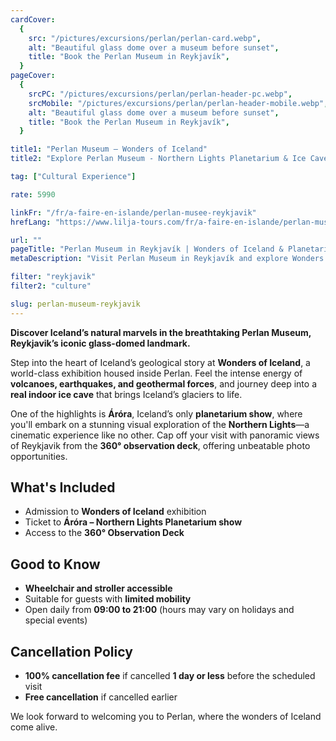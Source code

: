 ```yaml
---
cardCover:
  {
    src: "/pictures/excursions/perlan/perlan-card.webp",
    alt: "Beautiful glass dome over a museum before sunset",
    title: "Book the Perlan Museum in Reykjavík",
  }
pageCover:
  {
    srcPC: "/pictures/excursions/perlan/perlan-header-pc.webp",
    srcMobile: "/pictures/excursions/perlan/perlan-header-mobile.webp",
    alt: "Beautiful glass dome over a museum before sunset",
    title: "Book the Perlan Museum in Reykjavík",
  }

title1: "Perlan Museum – Wonders of Iceland"
title2: "Explore Perlan Museum - Northern Lights Planetarium & Ice Cave"

tag: ["Cultural Experience"]

rate: 5990

linkFr: "/fr/a-faire-en-islande/perlan-musee-reykjavik"
hrefLang: "https://www.lilja-tours.com/fr/a-faire-en-islande/perlan-musee-reykjavik/"

url: ""
pageTitle: "Perlan Museum in Reykjavík | Wonders of Iceland & Planetarium"
metaDescription: "Visit Perlan Museum in Reykjavík and explore Wonders of Iceland, the Northern Lights Planetarium, and a real ice cave. Enjoy 360° views from the observation deck. Book now!"

filter: "reykjavik"
filter2: "culture"

slug: perlan-museum-reykjavik
---
```


**Discover Iceland’s natural marvels in the breathtaking Perlan Museum, Reykjavik’s iconic glass-domed landmark.**

Step into the heart of Iceland’s geological story at **Wonders of Iceland**, a world-class exhibition housed inside Perlan. Feel the intense energy of **volcanoes, earthquakes, and geothermal forces**, and journey deep into a **real indoor ice cave** that brings Iceland’s glaciers to life.

One of the highlights is **Áróra**, Iceland’s only **planetarium show**, where you'll embark on a stunning visual exploration of the **Northern Lights**—a cinematic experience like no other. Cap off your visit with panoramic views of Reykjavik from the **360° observation deck**, offering unbeatable photo opportunities.

## What's Included

- Admission to **Wonders of Iceland** exhibition
- Ticket to **Áróra – Northern Lights Planetarium show**
- Access to the **360° Observation Deck**

## Good to Know

- **Wheelchair and stroller accessible**
- Suitable for guests with **limited mobility**
- Open daily from **09:00 to 21:00** (hours may vary on holidays and special events)

## Cancellation Policy

- **100% cancellation fee** if cancelled **1 day or less** before the scheduled visit
- **Free cancellation** if cancelled earlier

We look forward to welcoming you to Perlan, where the wonders of Iceland come alive.

<script type="text/javascript" src="https://widgets.bokun.io/assets/javascripts/apps/build/BokunWidgetsLoader.js?bookingChannelUUID=97236c68-b945-4a96-8587-660bdc4c45fd" async></script>
<div class="bokunWidget" data-src="https://widgets.bokun.io/online-sales/97236c68-b945-4a96-8587-660bdc4c45fd/experience-calendar/211379"></div>

